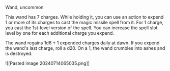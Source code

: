 
Wand, uncommon

This wand has 7 charges. While holding it, you can use an action to expend 1 or more of its charges to cast the magic missile spell from it. For 1 charge, you cast the 1st-level version of the spell. You can increase the spell slot level by one for each additional charge you expend.

The wand regains 1d6 + 1 expended charges daily at dawn. If you expend the wand's last charge, roll a d20. On a 1, the wand crumbles into ashes and is destroyed.

![[Pasted image 20240714065035.png]]